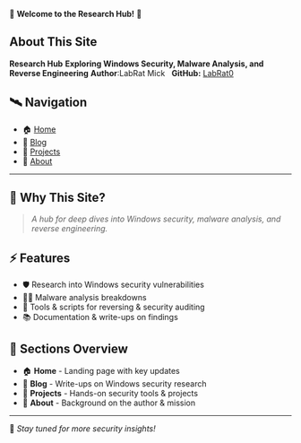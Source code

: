 

🚀 **Welcome to the Research Hub!** 🚀

## About This Site
**Research Hub**
**Exploring Windows Security, Malware Analysis, and Reverse Engineering**
**Author**:LabRat Mick  
**GitHub:** [LabRat0](https://github.com/labrat-0)

## 🛰️ Navigation
- 🏠 [Home](#)
- 📖 [Blog](#)
- 🔬 [Projects](#)
- 📜 [About](#)

---

## 📌 Why This Site?
> *A hub for deep dives into Windows security, malware analysis, and reverse engineering.*

## ⚡ Features
- 🛡️ Research into Windows security vulnerabilities
- 🕵️‍♂️ Malware analysis breakdowns
- 🔗 Tools & scripts for reversing & security auditing
- 📚 Documentation & write-ups on findings

## 📂 Sections Overview
- 🏠 **Home** - Landing page with key updates
- 📖 **Blog** - Write-ups on Windows security research
- 🔬 **Projects** - Hands-on security tools & projects
- 📜 **About** - Background on the author & mission

---

🚀 *Stay tuned for more security insights!*
